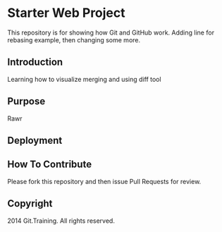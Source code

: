 # Starter Web Project

This repository is for showing how Git and GitHub work. Adding line for rebasing example, then changing some more.

## Introduction

Learning how to visualize merging and using diff tool

## Purpose
Rawr

## Deployment

## How To Contribute

Please fork this repository and then issue Pull Requests for review.

## Copyright

2014 Git.Training. All rights reserved.

